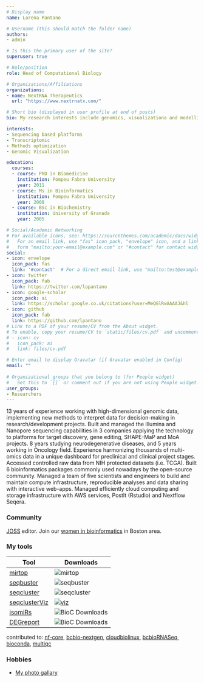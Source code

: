 ```yaml
---
# Display name
name: Lorena Pantano

# Username (this should match the folder name)
authors:
- admin

# Is this the primary user of the site?
superuser: true

# Role/position
role: Head of Computational Biology

# Organizations/Affiliations
organizations:
- name: NextRNA Therapeutics
  url: "https://www.nextrnatx.com/"

# Short bio (displayed in user profile at end of posts)
bio: My research interests include genomics, visualizationa and modelling.

interests:
- Sequencing based platforms
- Transcriptomic
- Methods optimization
- Genomic Visualization

education:
  courses:
  - course: PhD in Biomedicine
    institution: Pompeu Fabra University
    year: 2011
  - course: Ms in Bioinformatics
    institution: Pompeu Fabra University
    year: 2008
  - course: BSc in Biochemistry
    institution: University of Granada
    year: 2005

# Social/Academic Networking
# For available icons, see: https://sourcethemes.com/academic/docs/widgets/#icons
#   For an email link, use "fas" icon pack, "envelope" icon, and a link in the
#   form "mailto:your-email@example.com" or "#contact" for contact widget.
social:
- icon: envelope
  icon_pack: fas
  link: '#contact'  # For a direct email link, use "mailto:test@example.org".
- icon: twitter
  icon_pack: fab
  link: https://twitter.com/lopantano
- icon: google-scholar
  icon_pack: ai
  link: https://scholar.google.co.uk/citations?user=MeQGlRwAAAAJ&hl
- icon: github
  icon_pack: fab
  link: https://github.com/lpantano
# Link to a PDF of your resume/CV from the About widget.
# To enable, copy your resume/CV to `static/files/cv.pdf` and uncomment the lines below.  
# - icon: cv
#   icon_pack: ai
#   link: files/cv.pdf

# Enter email to display Gravatar (if Gravatar enabled in Config)
email: ""
  
# Organizational groups that you belong to (for People widget)
#   Set this to `[]` or comment out if you are not using People widget.  
user_groups:
- Researchers
---
```


13 years of experience working with high-dimensional genomic data, implementing new methods to interpret data for decision-making in research/development projects.
Built and managed the Illumina and Nanopore sequencing capabilities in 3 companies applying the technology to platforms for target discovery, gene editing, SHAPE-MaP and MoA projects.
8 years studying neurodegenerative diseases, and 5 years working in Oncology field.
Experience harmonizing thousands of multi-omics data in a unique dashboard for preclinical and clinical project stages. Accessed controlled raw data from NIH protected datasets (i.e. TCGA).
Built 6 bioinformatics packages commonly used nowadays by the open-source community.
Managed a team of five scientists and engineers to build and maintain compute infrastructure, reproducible analyses and data sharing with interactive web-apps.
Managed efficiently cloud computing and storage infrastructure with AWS services, PostIt (Rstudio) and Nextflow Seqera.  

### Community

[JOSS](https://joss.readthedocs.io/en/latest/index.html) editor. Join our [women in bioinformatics](https://www.meetup.com/boston-area-womens-bioinformatics/) in Boston area.

### My tools

| Tool           | Downloads                    |
| ------------------| ------------------------------ |
| [mirtop](https://github.com/mirtop/mirtop)            | ![mirtop](https://anaconda.org/bioconda/mirtop/badges/downloads.svg/)           |
| [seqbuster](https://github.com/lpantano/seqbuster)            | ![seqbuster](https://anaconda.org/bioconda/seqbuster/badges/downloads.svg/)           |
| [seqcluster](https://github.com/lpantano/seqcluster)   | ![seqcluster](https://anaconda.org/bioconda/seqcluster/badges/downloads.svg)           |
| [seqclusterViz](https://github.com/lpantano/seqclusterViz)   |   [![viz](https://img.shields.io/badge/f1000research-18142.1-orange.svg)](https://doi.org/10.12688/f1000research.18142.1)         |
| [isomiRs](https://bioconductor.org/packages/3.6/bioc/html/isomiRs.html)   |    ![BioC Downloads](https://bioconductor.org/shields/years-in-bioc/isomiRs.svg)       |
| [DEGreport](https://bioconductor.org/packages/3.6/bioc/html/DEGreport.html)   |    ![BioC Downloads](https://bioconductor.org/shields/years-in-bioc/DEGreport.svg)       |

contributed to: [nf-core](https://nf-co.re/), [bcbio-nextgen](https://github.com/chapmanb/bcbio-nextgen), [cloudbiolinux](https://github.com/chapmanb/cloudbiolinux), [bcbioRNASeq](https://github.com/hbc/bcbioRNASeq), [bioconda](https://github.com/bioconda/bioconda-recipes), [multiqc](https://github.com/ewels/MultiQC)



### Hobbies

* [My photo gallary](https://ljadventures.exposure.co)
